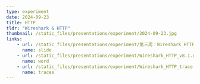 ```yaml
---
type: experiment
date: 2024-09-23
title: HTTP
tldr: "Wireshark & HTTP"
thumbnail: /static_files/presentations/experiment/2024-09-23.jpg
links: 
    - url: /static_files/presentations/experiment/第三周：Wireshark_HTTP.pptx
      name: slide
    - url: /static_files/presentations/experiment/Wireshark_HTTP_v8.1.doc
      name: word
    - url: /static_files/presentations/experiment/Wireshark_HTTP_trace.zip
      name: traces
---
```

